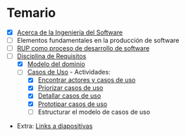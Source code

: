 # Temario

* [x] [Acerca de la Ingeniería del Software](contenidos/acercaDe.md)
* [ ] Elementos fundamentales en la producción de software
* [ ] [RUP como proceso de desarrollo de software](rup.md)
* [ ] [Disciplina de Requisitos](disciplinaDeRequisitos.md)
  * [x] [Modelo del dominio](contenidos/MdD.md)
  * [ ] [Casos de Uso](contenidos/CdU.md) - Actividades:
    * [x] [Encontrar actores y casos de uso](contenidos/CdU.eAyCdU.md)
    * [x] [Priorizar casos de uso](contenidos/CdU.PCdU.md)
    * [x] [Detallar casos de uso](contenidos/Cdu.dCdU.md)
    * [x] [Prototipar casos de uso](contenidos/CdU.ICdU.md)
    * [ ] Estructurar el modelo de casos de uso

- Extra: [Links a diapositivas](https://drive.google.com/drive/folders/1m_wsaMgdAHJ5gYKcpwJtU1IeDWRtLsAj?usp=sharing)
